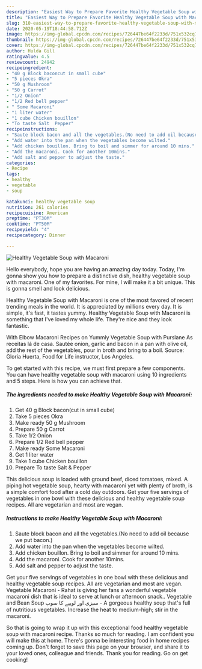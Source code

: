 ```yaml
---
description: "Easiest Way to Prepare Favorite Healthy Vegetable Soup with Macaroni"
title: "Easiest Way to Prepare Favorite Healthy Vegetable Soup with Macaroni"
slug: 310-easiest-way-to-prepare-favorite-healthy-vegetable-soup-with-macaroni
date: 2020-05-19T18:44:58.712Z
image: https://img-global.cpcdn.com/recipes/726447be64f2233d/751x532cq70/healthy-vegetable-soup-with-macaroni-recipe-main-photo.jpg
thumbnail: https://img-global.cpcdn.com/recipes/726447be64f2233d/751x532cq70/healthy-vegetable-soup-with-macaroni-recipe-main-photo.jpg
cover: https://img-global.cpcdn.com/recipes/726447be64f2233d/751x532cq70/healthy-vegetable-soup-with-macaroni-recipe-main-photo.jpg
author: Hulda Gill
ratingvalue: 4.5
reviewcount: 24942
recipeingredient:
- "40 g Block baconcut in small cube"
- "5 pieces Okra"
- "50 g Mushroom"
- "50 g Carrot"
- "1/2 Onion"
- "1/2 Red bell pepper"
- " Some Macaroni"
- "1 liter water"
- "1 cube Chicken bouillon"
- "To taste Salt  Pepper"
recipeinstructions:
- "Saute block bacon and all the vegetables.(No need to add oil because we put bacon.)"
- "Add water into the pan when the vegetables become wilted."
- "Add chicken bouillon. Bring to boil and simmer for around 10 mins."
- "Add the macaroni. Cook for another 10mins."
- "Add salt and pepper to adjust the taste."
categories:
- Recipe
tags:
- healthy
- vegetable
- soup

katakunci: healthy vegetable soup 
nutrition: 261 calories
recipecuisine: American
preptime: "PT30M"
cooktime: "PT50M"
recipeyield: "4"
recipecategory: Dinner

---
```



![Healthy Vegetable Soup with Macaroni](https://img-global.cpcdn.com/recipes/726447be64f2233d/751x532cq70/healthy-vegetable-soup-with-macaroni-recipe-main-photo.jpg)

Hello everybody, hope you are having an amazing day today. Today, I'm gonna show you how to prepare a distinctive dish, healthy vegetable soup with macaroni. One of my favorites. For mine, I will make it a bit unique. This is gonna smell and look delicious.

Healthy Vegetable Soup with Macaroni is one of the most favored of recent trending meals in the world. It is appreciated by millions every day. It is simple, it's fast, it tastes yummy. Healthy Vegetable Soup with Macaroni is something that I've loved my whole life. They're nice and they look fantastic.

With Elbow Macaroni Recipes on Yummly Vegetable Soup with Purslane As receitas lá de casa. Sautée onion, garlic and bacon in a pan with olive oil, add the rest of the vegetables, pour in broth and bring to a boil. Source: Gloria Huerta, Food for Life instructor, Los Angeles.


To get started with this recipe, we must first prepare a few components. You can have healthy vegetable soup with macaroni using 10 ingredients and 5 steps. Here is how you can achieve that.

<!--inarticleads1-->

##### The ingredients needed to make Healthy Vegetable Soup with Macaroni:

1. Get 40 g Block bacon(cut in small cube)
1. Take 5 pieces Okra
1. Make ready 50 g Mushroom
1. Prepare 50 g Carrot
1. Take 1/2 Onion
1. Prepare 1/2 Red bell pepper
1. Make ready  Some Macaroni
1. Get 1 liter water
1. Take 1 cube Chicken bouillon
1. Prepare To taste Salt &amp; Pepper


This delicious soup is loaded with ground beef, diced tomatoes, mixed. A piping hot vegetable soup, hearty with macaroni yet with plenty of broth, is a simple comfort food after a cold day outdoors. Get your five servings of vegetables in one bowl with these delicious and healthy vegetable soup recipes. All are vegetarian and most are vegan. 

<!--inarticleads2-->

##### Instructions to make Healthy Vegetable Soup with Macaroni:

1. Saute block bacon and all the vegetables.(No need to add oil because we put bacon.)
1. Add water into the pan when the vegetables become wilted.
1. Add chicken bouillon. Bring to boil and simmer for around 10 mins.
1. Add the macaroni. Cook for another 10mins.
1. Add salt and pepper to adjust the taste.


Get your five servings of vegetables in one bowl with these delicious and healthy vegetable soup recipes. All are vegetarian and most are vegan. Vegetable Macaroni - Rahat is giving her fans a wonderful vegetable macaroni dish that is ideal to serve at lunch or afternoon snack.. Vegetable and Bean Soup سبزی اور لوبیے کا سوپ - A gorgeous healthy soup that&#39;s full of nutritious vegetables. Increase the heat to medium-high; stir in the macaroni. 

So that is going to wrap it up with this exceptional food healthy vegetable soup with macaroni recipe. Thanks so much for reading. I am confident you will make this at home. There's gonna be interesting food in home recipes coming up. Don't forget to save this page on your browser, and share it to your loved ones, colleague and friends. Thank you for reading. Go on get cooking!
